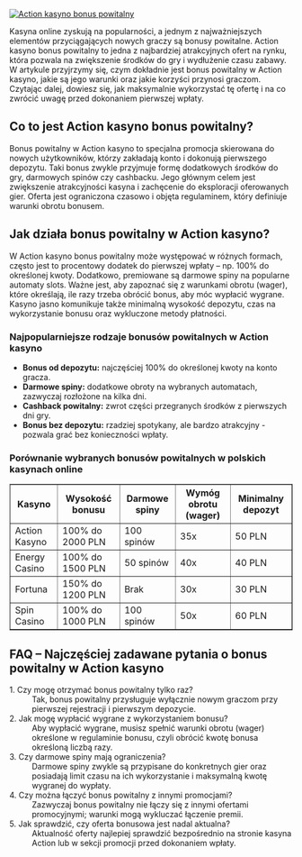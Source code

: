 [![Action kasyno bonus powitalny](https://123-caf.pages.dev/gitsignup.png)](https://vrmoo.ru/Bt82HjjY)

<div>     <p>Kasyna online zyskują na popularności, a jednym z najważniejszych elementów przyciągających nowych graczy są bonusy powitalne. Action kasyno bonus powitalny to jedna z najbardziej atrakcyjnych ofert na rynku, która pozwala na zwiększenie środków do gry i wydłużenie czasu zabawy. W artykule przyjrzymy się, czym dokładnie jest bonus powitalny w Action kasyno, jakie są jego warunki oraz jakie korzyści przynosi graczom. Czytając dalej, dowiesz się, jak maksymalnie wykorzystać tę ofertę i na co zwrócić uwagę przed dokonaniem pierwszej wpłaty.</p>        <h2>Co to jest Action kasyno bonus powitalny?</h2>     <p>Bonus powitalny w Action kasyno to specjalna promocja skierowana do nowych użytkowników, którzy zakładają konto i dokonują pierwszego depozytu. Taki bonus zwykle przyjmuje formę dodatkowych środków do gry, darmowych spinów czy cashbacku. Jego głównym celem jest zwiększenie atrakcyjności kasyna i zachęcenie do eksploracji oferowanych gier. Oferta jest ograniczona czasowo i objęta regulaminem, który definiuje warunki obrotu bonusem.</p>        <h2>Jak działa bonus powitalny w Action kasyno?</h2>     <p>W Action kasyno bonus powitalny może występować w różnych formach, często jest to procentowy dodatek do pierwszej wpłaty – np. 100% do określonej kwoty. Dodatkowo, premiowane są darmowe spiny na popularne automaty slots. Ważne jest, aby zapoznać się z warunkami obrotu (wager), które określają, ile razy trzeba obrócić bonus, aby móc wypłacić wygrane. Kasyno jasno komunikuje także minimalną wysokość depozytu, czas na wykorzystanie bonusu oraz wykluczone metody płatności.</p>        <h3>Najpopularniejsze rodzaje bonusów powitalnych w Action kasyno</h3>     <ul>       <li><strong>Bonus od depozytu:</strong> najczęściej 100% do określonej kwoty na konto gracza.</li>       <li><strong>Darmowe spiny:</strong> dodatkowe obroty na wybranych automatach, zazwyczaj rozłożone na kilka dni.</li>       <li><strong>Cashback powitalny:</strong> zwrot części przegranych środków z pierwszych dni gry.</li>       <li><strong>Bonus bez depozytu:</strong> rzadziej spotykany, ale bardzo atrakcyjny - pozwala grać bez konieczności wpłaty.</li>     </ul>        <h3>Porównanie wybranych bonusów powitalnych w polskich kasynach online</h3>     <table border="1" cellpadding="8" cellspacing="0" style="border-collapse: collapse; width: 100%;">       <thead>         <tr>           <th>Kasyno</th>           <th>Wysokość bonusu</th>           <th>Darmowe spiny</th>           <th>Wymóg obrotu (wager)</th>           <th>Minimalny depozyt</th>         </tr>       </thead>       <tbody>         <tr>           <td>Action Kasyno</td>           <td>100% do 2000 PLN</td>           <td>100 spinów</td>           <td>35x</td>           <td>50 PLN</td>         </tr>         <tr>           <td>Energy Casino</td>           <td>100% do 1500 PLN</td>           <td>50 spinów</td>           <td>40x</td>           <td>40 PLN</td>         </tr>         <tr>           <td>Fortuna</td>           <td>150% do 1200 PLN</td>           <td>Brak</td>           <td>30x</td>           <td>30 PLN</td>         </tr>         <tr>           <td>Spin Casino</td>           <td>100% do 1000 PLN</td>           <td>100 spinów</td>           <td>50x</td>           <td>60 PLN</td>         </tr>       </tbody>     </table>        <h2>FAQ – Najczęściej zadawane pytania o bonus powitalny w Action kasyno</h2>     <dl>       <dt>1. Czy mogę otrzymać bonus powitalny tylko raz?</dt>       <dd>Tak, bonus powitalny przysługuje wyłącznie nowym graczom przy pierwszej rejestracji i pierwszym depozycie.</dd>          <dt>2. Jak mogę wypłacić wygrane z wykorzystaniem bonusu?</dt>       <dd>Aby wypłacić wygrane, musisz spełnić warunki obrotu (wager) określone w regulaminie bonusu, czyli obrócić kwotę bonusa określoną liczbą razy.</dd>          <dt>3. Czy darmowe spiny mają ograniczenia?</dt>       <dd>Darmowe spiny zwykle są przypisane do konkretnych gier oraz posiadają limit czasu na ich wykorzystanie i maksymalną kwotę wygranej do wypłaty.</dd>          <dt>4. Czy można łączyć bonus powitalny z innymi promocjami?</dt>       <dd>Zazwyczaj bonus powitalny nie łączy się z innymi ofertami promocyjnymi; warunki mogą wykluczać łączenie premii.</dd>          <dt>5. Jak sprawdzić, czy oferta bonusowa jest nadal aktualna?</dt>       <dd>Aktualność oferty najlepiej sprawdzić bezpośrednio na stronie kasyna Action lub w sekcji promocji przed dokonaniem wpłaty.</dd>     </dl>   </div>